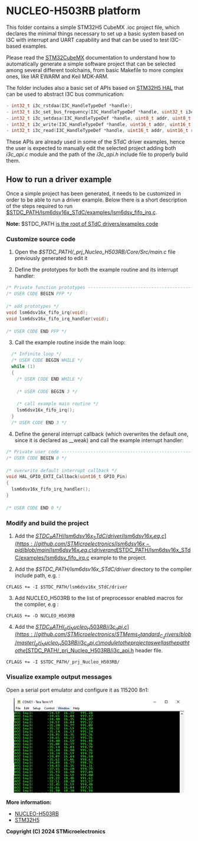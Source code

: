 # NUCLEO-H503RB platform

This folder contains a simple STM32H5 CubeMX .ioc project file, which declares the minimal things necessary to set up a basic system based on I3C with interrupt and UART capability and that can be used to test I3C-based examples.

Please read the [STM32CubeMX](https://www.st.com/en/development-tools/stm32cubemx.html) documentation to understand how to automatically generate a simple software project that can be selected among several different toolchains, from basic Makefile to more complex ones, like IAR EWARM and Keil MDK-ARM.

The folder includes also a basic set of APIs based on [STM32H5 HAL](https://www.st.com/en/embedded-software/stm32cubeh5.html) that can be used to abstract I3C bus communication:

  ```c
  - int32_t i3c_rstdaa(I3C_HandleTypeDef *handle);
  - int32_t i3c_set_bus_frequency(I3C_HandleTypeDef *handle, uint32_t i3c_freq);
  - int32_t i3c_setdasa(I3C_HandleTypeDef *handle, uint8_t addr, uint8_t *cccdata, uint16_t len);
  - int32_t i3c_write(I3C_HandleTypeDef *handle, uint16_t addr, uint16_t reg, uint8_t *pdata, uint16_t len);
  - int32_t i3c_read(I3C_HandleTypeDef *handle, uint16_t addr, uint16_t reg, uint8_t *pdata, uint16_t len);
  ```

These APIs are already used in some of the STdC driver examples, hence the user is expected to manually edit the selected project adding both *i3c_api.c* module and the path of the *i3c_api.h* include file to properly build them.

## How to run a driver example

Once a simple project has been generated, it needs to be customized in order to be able to run a driver example. Below there is a short description of the steps required to run [$STDC_PATH/lsm6dsv16x_STdC/examples/lsm6dsv_fifo_irq.c](https://github.com/STMicroelectronics/STMems_Standard_C_drivers/blob/master/lsm6dsv16x_STdC/examples/lsm6dsv16x_fifo_irq.c).

**Note:** $STDC_PATH <ins>is the root of STdC drivers/examples code</ins>

### Customize source code

1. Open the *$STDC_PATH/_prj_Nucleo_H503RB/Core/Src/main.c* file previously generated to edit it

2. Define the prototypes for both the example routine and its interrupt handler:

```c
/* Private function prototypes -----------------------------------------------*/
/* USER CODE BEGIN PFP */

/* add prototypes */
void lsm6dsv16x_fifo_irq(void);
void lsm6dsv16x_fifo_irq_handler(void);

/* USER CODE END PFP */
```

3. Call the example routine inside the main loop:

```c
  /* Infinite loop */
  /* USER CODE BEGIN WHILE */
  while (1)
  {
    /* USER CODE END WHILE */

    /* USER CODE BEGIN 3 */

    /* call example main routine */
    lsm6dsv16x_fifo_irq();
  }
  /* USER CODE END 3 */
```

4. Define the general interrupt callback (which overwrites the default one, since it is declared as \__weak) and call the example interrupt handler:

```c
/* Private user code ---------------------------------------------------------*/
/* USER CODE BEGIN 0 */

/* overwrite default interrupt callback */
void HAL_GPIO_EXTI_Callback(uint16_t GPIO_Pin)
{
  lsm6dsv16x_fifo_irq_handler();
}

/* USER CODE END 0 */
```

### Modify and build the project

1. Add the [$STDC_PATH/lsm6dsv16x_STdC/driver/lsm6dsv16x_reg.c](https://github.com/STMicroelectronics/lsm6dsv16x-pid/blob/main/lsm6dsv16x_reg.c) driver and [$STDC_PATH/lsm6dsv16x_STdC/examples/lsm6dsv_fifo_irq.c](https://github.com/STMicroelectronics/STMems_Standard_C_drivers/blob/master/lsm6dsv16x_STdC/examples/lsm6dsv16x_fifo_irq.c) example to the project.

2. Add the *$STDC_PATH/lsm6dsv16x_STdC/driver* directory to the compiler include path, e.g. :

```make
CFLAGS += -I $STDC_PATH/lsm6dsv16x_STdC/driver
```

3. Add NUCLEO_H503RB to the list of preprocessor enabled macros for the compiler, e.g :

```make
CFLAGS += -D NUCLEO_H503RB
```

4. Add the [$STDC_PATH/_prj_Nucleo_H503RB/i3c_api.c](https://github.com/STMicroelectronics/STMems_Standard_C_drivers/blob/master/_prj_Nucleo_H503RB/i3c_api.c) module to the project as well as the path to the [$STDC_PATH/_prj_Nucleo_H503RB/i3c_api.h](https://github.com/STMicroelectronics/STMems_Standard_C_drivers/blob/master/_prj_Nucleo_H503RB/i3c_api.h) header file.

```make
CFLAGS += -I $STDC_PATH/_prj_Nucleo_H503RB/
```

### Visualize example output messages

Open a serial port emulator and configure it as 115200 8n1:

<p align="center">
  <img src="./serial_port.png" />
</p>

**More information:**
  - [NUCLEO-H503RB](https://www.st.com/en/evaluation-tools/nucleo-h503rb.html)
  - [STM32H5](http://st.com/STM32H5)

**Copyright (C) 2024 STMicroelectronics**
